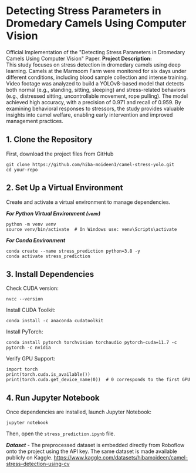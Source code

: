 # Detecting Stress Parameters in Dromedary Camels Using Computer Vision
Official Implementation of the "Detecting Stress Parameters in Dromedary Camels Using Computer Vision" Paper.
**Project Description:**  
This study focuses on stress detection in dromedary camels using deep learning. Camels at the Marmoom Farm were monitored for six days under different conditions, including blood sample collection and intense training. Video footage was analyzed to build a YOLOv8-based model that detects both normal (e.g., standing, sitting, sleeping) and stress-related behaviors (e.g., distressed sitting, uncontrollable movement, rope pulling). The model achieved high accuracy, with a precision of 0.971 and recall of 0.959. By examining behavioral responses to stressors, the study provides valuable insights into camel welfare, enabling early intervention and improved management practices.

## 1. Clone the Repository
First, download the project files from GitHub

```
git clone https://github.com/hiba-moideen1/camel-stress-yolo.git
cd your-repo
```

## 2. Set Up a Virtual Environment
Create and activate a virtual environment to manage dependencies.

***For Python Virtual Environment (`venv`)***

```
python -m venv venv
source venv/bin/activate  # On Windows use: venv\Scripts\activate
```

***For Conda Environment***

```
conda create --name stress_prediction python=3.8 -y
conda activate stress_prediction
```

## 3. Install Dependencies
Check CUDA version:

```
nvcc --version
```

Install CUDA Toolkit:
```
conda install -c anaconda cudatoolkit
```

Install PyTorch:
```
conda install pytorch torchvision torchaudio pytorch-cuda=11.7 -c pytorch -c nvidia
```

Verify GPU Support:
```
import torch
print(torch.cuda.is_available())
print(torch.cuda.get_device_name(0))  # 0 corresponds to the first GPU
```


## 4. Run Jupyter Notebook
Once dependencies are installed, launch Jupyter Notebook:

```
jupyter notebook
```
Then, open the `stress_prediction.ipynb` file.

***Dataset*** - The preprocessed dataset is embedded directly from Roboflow onto the project using the API key. 
The same dataset is made available publicly on Kaggle.
https://www.kaggle.com/datasets/hibamoideen/camel-stress-detection-using-cv




